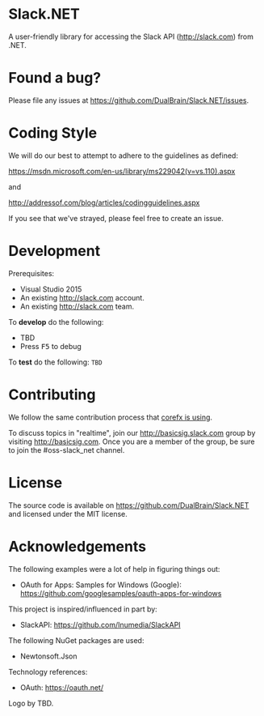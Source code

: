

# Slack.NET
A user-friendly library for accessing the Slack API (http://slack.com) from .NET.

# Found a bug?

Please file any issues at https://github.com/DualBrain/Slack.NET/issues.

# Coding Style

We will do our best to attempt to adhere to the guidelines as defined:

https://msdn.microsoft.com/en-us/library/ms229042(v=vs.110).aspx

and

http://addressof.com/blog/articles/codingguidelines.aspx

If you see that we've strayed, please feel free to create an issue.

# Development

Prerequisites:
* Visual Studio 2015
* An existing http://slack.com account.
* An existing http://slack.com team.

To **develop** do the following:

* TBD
* Press <kbd>F5</kbd> to debug

To **test** do the following: `TBD`

# Contributing

We follow the same contribution process that 
[corefx is using][corefx-contributing].

[corefx-contributing]: https://github.com/dotnet/corefx/wiki/Contributing

To discuss topics in "realtime", join our http://basicsig.slack.com group by visiting http://basicsig.com.  Once you are a member of the group, be sure to join the #oss-slack_net channel.

# License

The source code is available on https://github.com/DualBrain/Slack.NET and licensed under the MIT license.

Acknowledgements
========

The following examples were a lot of help in figuring things out:

 * OAuth for Apps: Samples for Windows (Google): https://github.com/googlesamples/oauth-apps-for-windows

This project is inspired/influenced in part by:

 * SlackAPI: https://github.com/Inumedia/SlackAPI
 
The following NuGet packages are used:
 * Newtonsoft.Json
 
Technology references:
 * OAuth: https://oauth.net/
 
Logo by TBD.
